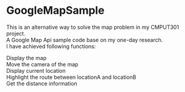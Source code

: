 # GoogleMapSample
This is an alternative way to solve the map problem in my CMPUT301 project. <br />
A Google Map Api sample code base on my one-day research. <br />
I have achieved following functions: <br />

Display the map <br />
Move the camera of the map <br />
Display current location <br />
Highlight the route between locationA and locationB <br />
Get the distance information <br />
